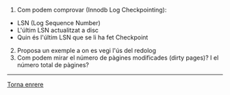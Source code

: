 1. Com podem comprovar (Innodb Log Checkpointing):  
- LSN (Log Sequence Number)  
- L'últim LSN actualitzat a disc  
- Quin és l'últim LSN que se li ha fet Checkpoint  
2. Proposa un exemple a on es vegi l'ús del redolog  
3. Com podem mirar el número de pàgines modificades (dirty pages)? I el número total de pàgines?  


***
[Torna enrere](https://github.com/Josep88/MP10UF2-A3)
